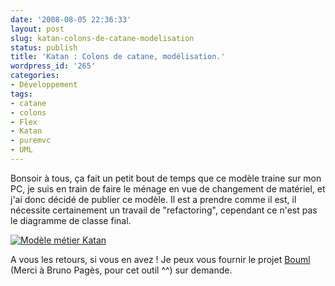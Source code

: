 ```yaml
---
date: '2008-08-05 22:36:33'
layout: post
slug: katan-colons-de-catane-modelisation
status: publish
title: 'Katan : Colons de catane, modélisation.'
wordpress_id: '265'
categories:
- Développement
tags:
- catane
- colons
- Flex
- Katan
- puremvc
- UML
---
```


Bonsoir à tous, ça fait un petit bout de temps que ce modèle traine sur mon PC, je suis en train de faire le ménage en vue de changement de matériel, et j'ai donc décidé de publier ce modèle.
Il est a prendre comme il est, il nécessite certainement un travail de "refactoring", cependant ce n'est pas le diagramme de classe final.

[![Modèle métier Katan](http://www.zenithar.org/wp-content/uploads/2008/08/fig128130-300x219.png)](http://www.zenithar.org/wp-content/uploads/2008/08/fig128130.png)

A vous les retours, si vous en avez ! Je peux vous fournir le projet [Bouml](http://bouml.free.fr/) (Merci à Bruno Pagès, pour cet outil ^^) sur demande.
